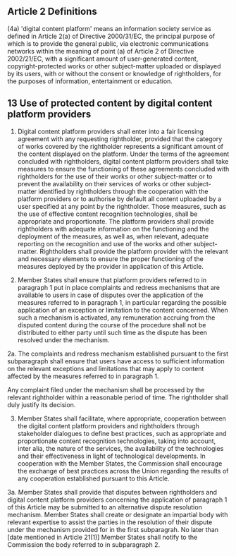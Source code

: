 ## Article 2 Definitions

(4a) 'digital content platform' means an information society service as defined in Article 2(a) of Directive 2000/31/EC, the principal purpose of which is to provide the general public, via electronic communications networks within the meaning of point (a) of Article 2 of Directive 2002/21/EC, with a significant amount of user-generated content, copyright-protected works or other subject-matter uploaded or displayed by its users, with or without the consent or knowledge of rightholders, for the purposes of information, entertainment or education.

## 13 Use of protected content by digital content platform providers

1. Digital content platform providers shall enter into a fair licensing agreement with any requesting rightholder, provided that the category of works covered by the rightholder represents a significant amount of the content displayed on the platform. Under the terms of the agreement concluded with rightholders, digital content platform providers shall take measures to ensure the functioning of these agreements concluded with rightholders for the use of their works or other subject-matter or to prevent the availability on their services of works or other subject-matter identified by rightholders through the cooperation with the platform providers or to authorise by default all content uploaded by a user specified at any point by the rightholder. Those measures, such as the use of effective content recognition technologies, shall be appropriate and proportionate. The platform providers shall provide rightholders with adequate information on the functioning and the deployment of the measures, as well as, when relevant, adequate reporting on the recognition and use of the works and other subject-matter. Rightholders shall provide the platform provider with the relevant and necessary elements to ensure the proper functioning of the measures deployed by the provider in application of this Article.

2. Member States shall ensure that platform providers referred to in paragraph 1 put in place complaints and redress mechanisms that are available to users in case of disputes over the application of the measures referred to in paragraph 1, in particular regarding the possible application of an exception or limitation to the content concerned. When such a mechanism is activated, any remuneration accruing from the disputed content during the course of the procedure shall not be distributed to either party until such time as the dispute has been resolved under the mechanism.

2a. The complaints and redress mechanism established pursuant to the first subparagraph shall ensure that users have access to sufficient information on the relevant exceptions and limitations that may apply to content affected by the measures referred to in paragraph 1. 

Any complaint filed under the mechanism shall be processed by the relevant rightholder within a reasonable period of time. The rightholder shall duly justify its decision.

3. Member States shall facilitate, where appropriate, cooperation between the digital content platform providers and rightholders through stakeholder dialogues to define best practices, such as appropriate and proportionate content recognition technologies, taking into account, inter alia, the nature of the services, the availability of the technologies and their effectiveness in light of technological developments. In cooperation with the Member States, the Commission shall encourage the exchange of best practices across the Union regarding the results of any cooperation established pursuant to this Article.

3a. Member States shall provide that disputes between rightholders and digital content platform providers concerning the application of paragraph 1 of this Article may be submitted to an alternative dispute resolution mechanism. Member States shall create or designate an impartial body with relevant expertise to assist the parties in the resolution of their dispute under the mechanism provided for in the first subparagrah.
No later than [date mentioned in Article 21(1)] Member States shall notify to the Commission the body referred to in subparagraph 2.
